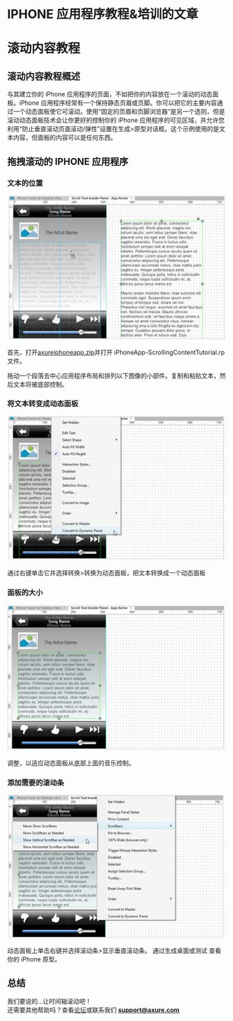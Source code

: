 # IPHONE 应用程序教程&培训的文章

# 滚动内容教程

## 滚动内容教程概述

与其建立你的 iPhone 应用程序的页面，不如把你的内容放在一个滚动的动态面板。iPhone 应用程序经常有一个保持静态页眉或页脚。你可以把它的主要内容通过一个动态面板使它可滚动。使用“固定的页眉和页脚浏览器”是另一个选则，但是滚动动态面板技术会让你更好的控制你的 iPhone 应用程序的可见区域，并允许您利用“防止垂直滚动页面滚动/弹性”设置在生成>原型对话框。这个示例使用的是文本内容，但面板的内容可以是任何东西。

## 拖拽滚动的 IPHONE 应用程序

### 文本的位置

![image](images/iphone-appscrolling-content1.png)

首先，打开[axureiphoneapp.zip](downloads/AxureiPhoneAppResources.zip)并打开 iPhoneApp-ScrollingContentTutorial.rp 文件。

拖动一个段落去中心应用程序布局和排列以下图像的小部件。复制和粘贴文本，然后文本将被底部控制。

### 将文本转变成动态面板

![image](images/iphone-appscrolling-content2.png)

通过右键单击它并选择转换>转换为动态面板，把文本转换成一个动态面板

### 面板的大小

![image](images/iphone-appscrolling-content3.png)

调整，以适应动态面板从底部上面的音乐控制。

### 添加需要的滚动条

![image](images/iphone-appscrolling-content4.png)

动态面板上单击右键并选择滚动条>显示垂直滚动条。
通过生成桌面或测试 查看你的 iPhone 原型。

## 总结

我们要说的…让时间轴滚动吧！  
还需要其他帮助吗？查看[论坛](http://www.axure.com/c/forum.php)或联系我们 **support@axure.com**












